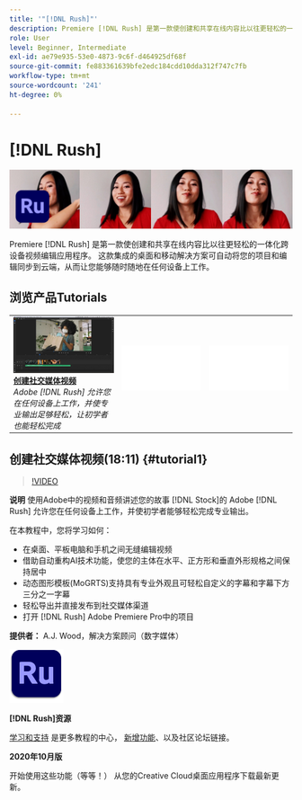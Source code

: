 ```yaml
---
title: '"[!DNL Rush]"'
description: Premiere [!DNL Rush] 是第一款使创建和共享在线内容比以往更轻松的一体化跨设备视频编辑应用程序
role: User
level: Beginner, Intermediate
exl-id: ae79e935-53e0-4873-9c6f-d464925df68f
source-git-commit: fe883361639bfe2edc184cdd10dda312f747c7fb
workflow-type: tm+mt
source-wordcount: '241'
ht-degree: 0%

---
```


# [!DNL Rush]

![英雄图像教程](../assets/Rush.jpg)

Premiere [!DNL Rush] 是第一款使创建和共享在线内容比以往更轻松的一体化跨设备视频编辑应用程序。 这款集成的桌面和移动解决方案可自动将您的项目和编辑同步到云端，从而让您能够随时随地在任何设备上工作。

## 浏览产品Tutorials

<table style="table-layout:fixed">
<tr>
 <td>
   <a href="rush.md#tutorial1">
      <img alt="创建社交媒体视频" src="../assets/rush_socialMediaAd_wood_thumbnail.jpg" />
   </a>
    <div>
   <a href="rush.md#tutorial1"><strong>创建社交媒体视频</strong></a>
    </div>
    <em>Adobe [!DNL Rush] 允许您在任何设备上工作，并使专业输出足够轻松，让初学者也能轻松完成</em>
    <br>
  </td>
  <td>
    <img alt="间隔条" src="../assets/Whitespacer.png" />
    <div>
    <br>
  </td>
  <td>
    <img alt="间隔条" src="../assets/Whitespacer.png" />
    <div>
    <br>
  </td>
</tr>
</table>

## 创建社交媒体视频(18:11) {#tutorial1}

>[!VIDEO](https://video.tv.adobe.com/v/326900?hidetitle=true)

**说明**
使用Adobe中的视频和音频讲述您的故事 [!DNL Stock]的 Adobe [!DNL Rush] 允许您在任何设备上工作，并使初学者能够轻松完成专业输出。

在本教程中，您将学习如何：
* 在桌面、平板电脑和手机之间无缝编辑视频
* 借助自动重构AI技术功能，使您的主体在水平、正方形和垂直外形规格之间保持居中
* 动态图形模板(MoGRTS)支持具有专业外观且可轻松自定义的字幕和字幕下方三分之一字幕
* 轻松导出并直接发布到社交媒体渠道
* 打开 [!DNL Rush] Adobe Premiere Pro中的项目

**提供者：**
A.J. Wood，解决方案顾问（数字媒体）

![Rush徽标](../assets/ru_appicon_96.png)

**[!DNL Rush]资源**

[学习和支持](https://helpx.adobe.com/support/premiere-rush.html) 是更多教程的中心， [新增功能](https://helpx.adobe.com/premiere-rush/user-guide.html/premiere-rush/help/whats-new.ug.html)、以及社区论坛链接。

**2020年10月版**

开始使用这些功能（等等！） 从您的Creative Cloud桌面应用程序下载最新更新。
